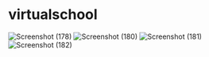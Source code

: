 # virtualschool

![Screenshot (178)](https://github.com/Chinthana7858/virtualschool/assets/105596929/ce4675fc-a8d2-46d0-a12d-85f282aa2926)
![Screenshot (180)](https://github.com/Chinthana7858/virtualschool/assets/105596929/d5fbdaf6-0f76-4b1b-bdac-f0cf24c2a2bd)
![Screenshot (181)](https://github.com/Chinthana7858/virtualschool/assets/105596929/0c9985e9-3cd6-402c-affc-c3ea8abae9d3)
![Screenshot (182)](https://github.com/Chinthana7858/virtualschool/assets/105596929/f3df26ac-e0ba-44bd-bc99-1fafa203bba7)
